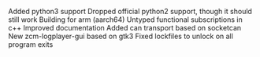 Added python3 support
Dropped official python2 support, though it should still work
Building for arm (aarch64)
Untyped functional subscriptions in c++
Improved documentation
Added can transport based on socketcan
New zcm-logplayer-gui based on gtk3
Fixed lockfiles to unlock on all program exits
